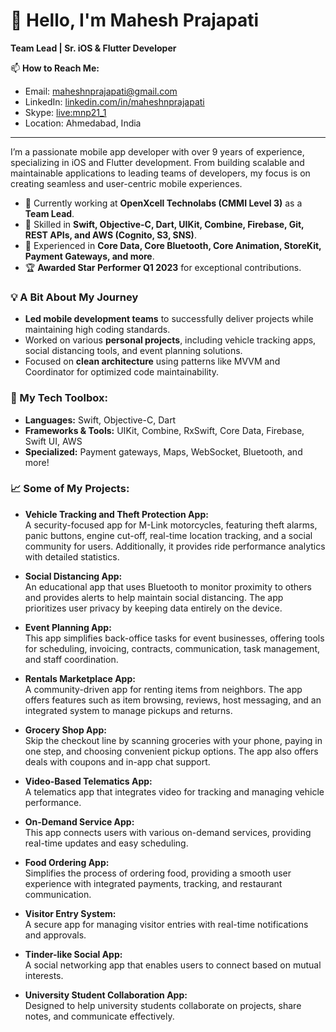 # 👋 Hello, I'm Mahesh Prajapati

**Team Lead | Sr. iOS & Flutter Developer**

📫 **How to Reach Me:**
- Email: [maheshnprajapati@gmail.com](mailto:mahesh.dvloper@gmail.com)
- LinkedIn: [linkedin.com/in/maheshnprajapati](https://linkedin.com/in/maheshnprajapati)
- Skype: [live:mnp21_1](https://join.skype.com/invite/uHLGzPMxeXT3)
- Location: Ahmedabad, India

---

I’m a passionate mobile app developer with over 9 years of experience, specializing in iOS and Flutter development. From building scalable and maintainable applications to leading teams of developers, my focus is on creating seamless and user-centric mobile experiences.

- 💼 Currently working at **OpenXcell Technolabs (CMMI Level 3)** as a **Team Lead**.
- 📱 Skilled in **Swift, Objective-C, Dart, UIKit, Combine, Firebase, Git, REST APIs, and AWS (Cognito, S3, SNS)**.
- 🚀 Experienced in **Core Data, Core Bluetooth, Core Animation, StoreKit, Payment Gateways, and more**.
- 🏆 **Awarded Star Performer Q1 2023** for exceptional contributions.

### 💡 A Bit About My Journey
- **Led mobile development teams** to successfully deliver projects while maintaining high coding standards.
- Worked on various **personal projects**, including vehicle tracking apps, social distancing tools, and event planning solutions.
- Focused on **clean architecture** using patterns like MVVM and Coordinator for optimized code maintainability.

### 🔧 My Tech Toolbox:
- **Languages:** Swift, Objective-C, Dart
- **Frameworks & Tools:** UIKit, Combine, RxSwift, Core Data, Firebase, Swift UI, AWS
- **Specialized:** Payment gateways, Maps, WebSocket, Bluetooth, and more!

### 📈 Some of My Projects:
- **Vehicle Tracking and Theft Protection App:**  
  A security-focused app for M-Link motorcycles, featuring theft alarms, panic buttons, engine cut-off, real-time location tracking, and a social community for users. Additionally, it provides ride performance analytics with detailed statistics.

- **Social Distancing App:**  
  An educational app that uses Bluetooth to monitor proximity to others and provides alerts to help maintain social distancing. The app prioritizes user privacy by keeping data entirely on the device.

- **Event Planning App:**  
  This app simplifies back-office tasks for event businesses, offering tools for scheduling, invoicing, contracts, communication, task management, and staff coordination.

- **Rentals Marketplace App:**  
  A community-driven app for renting items from neighbors. The app offers features such as item browsing, reviews, host messaging, and an integrated system to manage pickups and returns.

- **Grocery Shop App:**  
  Skip the checkout line by scanning groceries with your phone, paying in one step, and choosing convenient pickup options. The app also offers deals with coupons and in-app chat support.

- **Video-Based Telematics App:**  
  A telematics app that integrates video for tracking and managing vehicle performance.

- **On-Demand Service App:**  
  This app connects users with various on-demand services, providing real-time updates and easy scheduling.

- **Food Ordering App:**  
  Simplifies the process of ordering food, providing a smooth user experience with integrated payments, tracking, and restaurant communication.

- **Visitor Entry System:**  
  A secure app for managing visitor entries with real-time notifications and approvals.

- **Tinder-like Social App:**  
  A social networking app that enables users to connect based on mutual interests.

- **University Student Collaboration App:**  
  Designed to help university students collaborate on projects, share notes, and communicate effectively.
